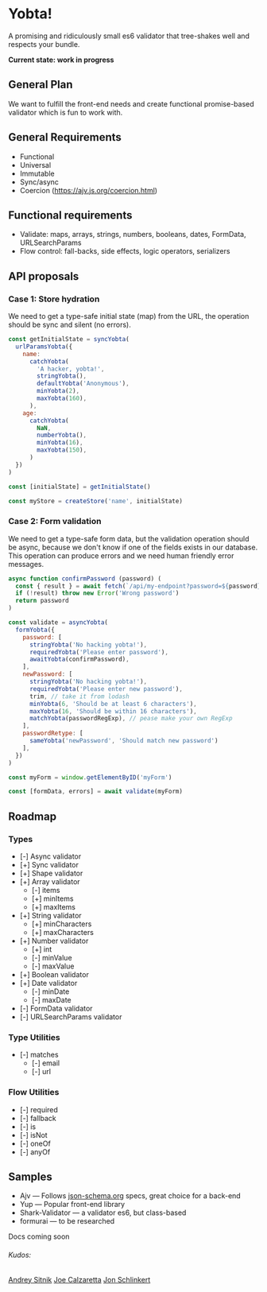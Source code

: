 # Yobta!
A promising and ridiculously small es6 validator that tree-shakes well and respects your bundle.

**Current state: work in progress**

## General Plan
We want to fulfill the front-end needs and create functional promise-based validator which is fun to work with.

## General Requirements
- Functional
- Universal
- Immutable
- Sync/async
- Coercion (https://ajv.js.org/coercion.html)

## Functional requirements
- Validate: maps, arrays, strings, numbers, booleans, dates, FormData, URLSearchParams
- Flow control: fall-backs, side effects, logic operators, serializers

## API proposals

### Case 1: Store hydration
We need to get a type-safe initial state (map) from the URL,
the operation should be sync and silent (no errors).

```js
const getInitialState = syncYobta(
  urlParamsYobta({
    name:
      catchYobta(
        'A hacker, yobta!',
        stringYobta(),
        defaultYobta('Anonymous'),
        minYobta(2),
        maxYobta(160),
      ),
    age:
      catchYobta(
        NaN,
        numberYobta(),
        minYobta(16),
        maxYobta(150),
      )
  })
)

const [initialState] = getInitialState()

const myStore = createStore('name', initialState)
```

### Case 2: Form validation
We need to get a type-safe form data, but the validation operation should be async,
because we don't know if one of the fields exists in our database. This operation
can produce errors and we need human friendly error messages.

```js
async function confirmPassword (password) (
  const { result } = await fetch(`/api/my-endpoint?password=${password}`)
  if (!result) throw new Error('Wrong password')
  return password
)

const validate = asyncYobta(
  formYobta({
    password: [
      stringYobta('No hacking yobta!'),
      requiredYobta('Please enter password'),
      awaitYobta(confirmPassword),
    ],
    newPassword: [
      stringYobta('No hacking yobta!'),
      requiredYobta('Please enter new password'),
      trim, // take it from lodash
      minYobta(6, 'Should be at least 6 characters'),
      maxYobta(16, 'Should be within 16 characters'),
      matchYobta(passwordRegExp), // pease make your own RegExp
    ],
    passwordRetype: [
      sameYobta('newPassword', 'Should match new password')
    ],
  })
)

const myForm = window.getElementByID('myForm')

const [formData, errors] = await validate(myForm)
```

## Roadmap

### Types
- [-] Async validator
- [+] Sync validator
- [+] Shape validator
- [+] Array validator
  - [-] items
  - [+] minItems
  - [+] maxItems
- [+] String validator
  - [+] minCharacters
  - [+] maxCharacters
- [+] Number validator
  - [+] int
  - [-] minValue
  - [-] maxValue
- [+] Boolean validator
- [+] Date validator
  - [-] minDate
  - [-] maxDate
- [-] FormData validator
- [-] URLSearchParams validator

### Type Utilities
- [-] matches
  - [-] email
  - [-] url
### Flow Utilities
- [-] required
- [-] fallback
- [-] is
- [-] isNot
- [-] oneOf
- [-] anyOf

## Samples
- Ajv — Follows [json-schema.org](https://json-schema.org) specs, great choice for a back-end
- Yup — Popular front-end library
- Shark-Validator — a validator es6, but class-based
- formurai — to be researched

Docs coming soon


###### Kudos:
[Andrey Sitnik](https://sitnik.ru)
[Joe Calzaretta](https://github.com/jcalz)
[Jon Schlinkert](https://github.com/jonschlinkert)
